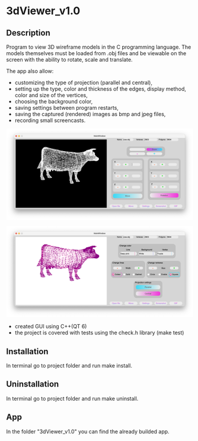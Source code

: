# 3dViewer_v1.0
## Description

Program to view 3D wireframe models in the C programming language. The models themselves must be loaded from .obj files and be viewable on the screen with the ability to rotate, scale and translate.

The app also allow:
* customizing the type of projection (parallel and central),
* setting up the type, color and thickness of the edges, display method, color and size of the vertices,
* choosing the background color,
* saving settings between program restarts,
* saving the captured (rendered) images as bmp and jpeg files,
* recording small screencasts.

![3DViewer](images/3dviewer_1.png)

![3DViewer](images/3dviewer_2.png)


* created GUI using C++(QT 6)
* the project is covered with tests using the check.h library (make test)

## Installation

In terminal go to project folder and run make install.

## Uninstallation

In terminal go to project folder and run make uninstall.

## App

In the folder "3dViewer_v1.0" you can find the already builded app.